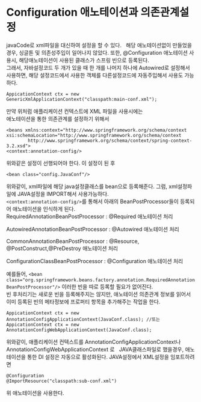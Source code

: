 # Configuration 애노테이션과 의존관계설정
javaCode로 xml파일을 대신하여 설정을 할 수 있다.  
해당 애노테이션없이 만들었을 경우, 싱글톤 및 의존성주입이 일어나지 않았다. 
또한, @Configuration 애노테이션 사용시, 해당애노테이션이 사용된 클래스가 스프링 빈으로 등록된다.  
그래서, 자바설정코드 두 개가 있을 때 한 개를 나머지 하나에 Autowired로 설정해서 사용하면, 해당 설정코드에서 사용한 객체를 다른설정코드에 자동주입해서 사용도 가능하다.  

```
AppicationContext ctx = new GenericXmlApplicationContext("classpath:main-conf.xml");
```
만약 위처럼 애플리케이션 컨텍스트에 XML 파일을 사용시에는  
애노테이션을 통한 의존관계를 설정하기 위해서 
```
<beans xmlns:context="http://www.springframework.org/schema/context
xsi:schemaLocation="http://www.springframework.org/schema/context
		http://www.springframework.org/schema/context/spring-context-3.2.xsd">
<context:annotation-config/>
```
위와같은 설정이 선행되어야 한다. 이 설정이 된 후
```
<bean class="config.JavaConf"/>
```
위와같이, xml파일에 해당 java설정클래스를 bean으로 등록해준다. 그럼, xml설정파일에 JAVA설정을 IMPORT해서 사용가능하다.  
```<context:annotation-config/>```를 통해서 아래의 BeanPostProcessor들이 등록되어 애노테이션을 인식하게 된다.  
RequiredAnnotationBeanPostProcessor : @Required 애노테이션 처리  

AutowiredAnnotationBeanPostProcessor : @Autowired 애노테이션 처리  

CommonAnnotationBeanPostProcessor : @Resource, @PostConstruct,@PreDestroy 애노테이션 처리  

ConfigurationClassBeanPostProcessor : @Configuration 애노테이션 처리  

예를들어, ```<bean class="org.springframework.beans.factory.annotation.RequiredAnnotationBeanPostProcessor"/>``` 
이러한 빈을 따로 등록할 필요가 없어진다.  
빈 후처리기는 새로운 빈을 등록해주지는 않지만, 애노테이션 의존관계 정보를 읽어서 이미 등록된 빈의 메타정보에 프로퍼티 항목을 추가해주는 작업을 한다.
```
AppicationContext ctx = new AnnotationConfigApplicationContext(JavaConf.class); //또는
AppicationContext ctx = new AnnotationConfigWebApplicationContext(JavaConf.class);
```
위와같이, 애플리케이션 컨텍스트를 AnnotationConfigApplicationContext나 AnnotationConfigWebApplicationContext 로  
JAVA클래스파일로 했을경우, 애노테이션을 통한 DI 설정은 자동으로 활성화된다.
JAVA설정에서 XML설정을 임포트하려면
```
@Configuration
@ImportResource("classpath:sub-conf.xml")
```
위 애노테이션을 사용한다.
